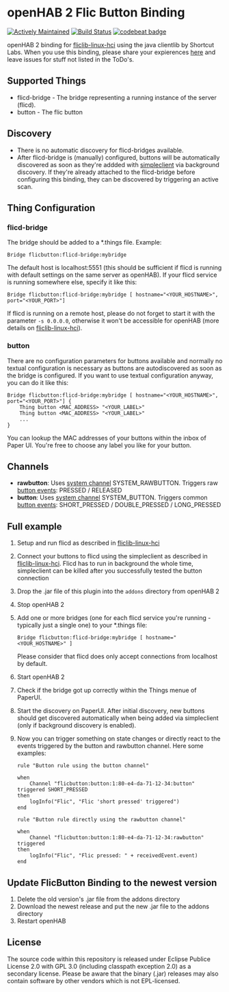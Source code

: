 # openHAB 2 Flic Button Binding 
[![Actively Maintained](https://maintained.tech/badge.svg)](https://maintained.tech/)
[![Build Status](https://travis-ci.org/pfink/openhab2-flicbutton.svg?branch=master)](https://travis-ci.org/pfink/openhab2-flicbutton) [![codebeat badge](https://codebeat.co/badges/c5ff5257-96fe-4414-ab57-240fde1dc9e9)](https://codebeat.co/projects/github-com-pfink-openhab2-flicbutton)

openHAB 2 binding for [fliclib-linux-hci](https://github.com/50ButtonsEach/fliclib-linux-hci) using the java clientlib by Shortcut Labs. When you use this binding, please share your expierences [here](https://community.openhab.org/t/how-to-integrate-flic-buttons/4468/12) and leave issues for stuff not listed in the ToDo's.

## Supported Things

* flicd-bridge - The bridge representing a running instance of the  server (flicd).
* button - The flic button

## Discovery

* There is no automatic discovery for flicd-bridges available.
* After flicd-bridge is (manually) configured, buttons will be automatically discovered as soon as they're addded with [simpleclient](https://github.com/50ButtonsEach/fliclib-linux-hci) via background discovery. If they're already attached to the flicd-bridge before configuring this binding, they can be discovered by triggering an active scan.

## Thing Configuration

### flicd-bridge

The bridge should be added to a *.things file. Example:

```
Bridge flicbutton:flicd-bridge:mybridge
```

The default host is localhost:5551 (this should be sufficient if flicd is running with default settings on the same server as openHAB). If your flicd service is running somewhere else, specify it like this:

```
Bridge flicbutton:flicd-bridge:mybridge [ hostname="<YOUR_HOSTNAME>",  port="<YOUR_PORT>"]
```

If flicd is running on a remote host, please do not forget to start it with the parameter `-s 0.0.0.0`, otherwise it won't be accessible for openHAB (more details on [fliclib-linux-hci](https://github.com/50ButtonsEach/fliclib-linux-hci)).

### button

There are no configuration parameters for buttons available and normally no textual configuration is necessary as buttons are autodiscovered as soon as the bridge is configured. If you want to use textual configuration anyway, you can do it like this:

```
Bridge flicbutton:flicd-bridge:mybridge [ hostname="<YOUR_HOSTNAME>",  port="<YOUR_PORT>"] {
    Thing button <MAC_ADDRESS> "<YOUR_LABEL>"
    Thing button <MAC_ADDRESS> "<YOUR_LABEL>"
    ...
}
```

You can lookup the MAC addresses of your buttons within the inbox of Paper UI. You're free to choose any label you like for your button.

## Channels

* **rawbutton**: Uses [system channel](https://github.com/eclipse/smarthome/blob/master/bundles/core/org.eclipse.smarthome.core.thing/src/main/java/org/eclipse/smarthome/core/thing/DefaultSystemChannelTypeProvider.java) SYSTEM_RAWBUTTON. Triggers raw [button events](https://github.com/eclipse/smarthome/blob/master/bundles/core/org.eclipse.smarthome.core.thing/src/main/java/org/eclipse/smarthome/core/thing/CommonTriggerEvents.java): PRESSED / RELEASED
* **button**: Uses [system channel](https://github.com/eclipse/smarthome/blob/master/bundles/core/org.eclipse.smarthome.core.thing/src/main/java/org/eclipse/smarthome/core/thing/DefaultSystemChannelTypeProvider.java) SYSTEM_BUTTON. Triggers common [button events](https://github.com/eclipse/smarthome/blob/master/bundles/core/org.eclipse.smarthome.core.thing/src/main/java/org/eclipse/smarthome/core/thing/CommonTriggerEvents.java): SHORT_PRESSED / DOUBLE_PRESSED / LONG_PRESSED


## Full example

1. Setup and run flicd as described in [fliclib-linux-hci](https://github.com/50ButtonsEach/fliclib-linux-hci)
1. Connect your buttons to flicd using the simpleclient as described in [fliclib-linux-hci](https://github.com/50ButtonsEach/fliclib-linux-hci). Flicd has to run in background the whole time, simpleclient can be killed after you successfully tested the button connection
1. Drop the .jar file of this plugin into the `addons` directory from openHAB 2
1. Stop openHAB 2
1. Add one or more bridges (one for each flicd service you're running - typically just a single one) to your *.things file:

	```
	Bridge flicbutton:flicd-bridge:mybridge [ hostname="<YOUR_HOSTNAME>" ]
	```

    Please consider that flicd does only accept connections from localhost by default.
1. Start openHAB 2
1. Check if the bridge got up correctly within the Things menue of PaperUI.
1. Start the discovery on PaperUI. After initial discovery, new buttons should get discovered automatically when being added via simpleclient (only if background discovery is enabled).
1. Now you can trigger something on state changes or directly react to the events triggered by the button and rawbutton channel. Here some examples:
    ```
    rule "Button rule using the button channel"

    when
        Channel "flicbutton:button:1:80-e4-da-71-12-34:button" triggered SHORT_PRESSED
    then
        logInfo("Flic", "Flic 'short pressed' triggered")
    end

    rule "Button rule directly using the rawbutton channel"

    when
        Channel "flicbutton:button:1:80-e4-da-71-12-34:rawbutton" triggered
    then
        logInfo("Flic", "Flic pressed: " + receivedEvent.event)
    end
    ```

## Update FlicButton Binding to the newest version

1. Delete the old version's .jar file from the addons directory
1. Download the newest release and put the new .jar file to the addons directory
1. Restart openHAB

## License

The source code within this repository is released under Eclipse Publice License 2.0 with GPL 3.0 (including classpath exception 2.0) as a secondary license. Please be aware that the binary (.jar) releases may also contain software by other vendors which is not EPL-licensed.
